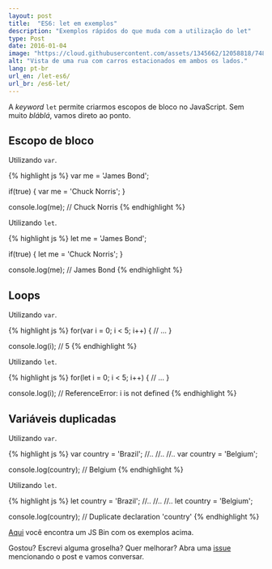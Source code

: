 ```yaml
---
layout: post
title:  "ES6: let em exemplos"
description: "Exemplos rápidos do que muda com a utilização do let"
type: Post
date: 2016-01-04
image: "https://cloud.githubusercontent.com/assets/1345662/12058818/748fa0b0-af37-11e5-88ee-f6e2b1e33fc5.jpg"
alt: "Vista de uma rua com carros estacionados em ambos os lados."
lang: pt-br
url_en: /let-es6/
url_br: /es6-let/
---
```


A *keyword* `let` permite criarmos escopos de bloco no JavaScript. Sem muito *bláblá*, vamos direto ao ponto.

## Escopo de bloco

Utilizando `var`.

{% highlight js %}
var me = 'James Bond';

if(true) {
  var me = 'Chuck Norris';
}

console.log(me);
// Chuck Norris
{% endhighlight  %}

Utilizando `let`.

{% highlight js %}
let me = 'James Bond';

if(true) {
  let me = 'Chuck Norris';
}

console.log(me);
// James Bond
{% endhighlight  %}

## Loops

Utilizando `var`.

{% highlight js %}
for(var i = 0; i < 5; i++) {
  // ...
}

console.log(i);
// 5
{% endhighlight %}

Utilizando `let`.

{% highlight js %}
for(let i = 0; i < 5; i++) {
  // ...
}

console.log(i);
// ReferenceError: i is not defined
{% endhighlight %}

## Variáveis duplicadas

Utilizando `var`.

{% highlight js %}
var country = 'Brazil';
//..
//..
//..
var country = 'Belgium';

console.log(country);
// Belgium
{% endhighlight %}

Utilizando `let`.

{% highlight js %}
let country = 'Brazil';
//..
//..
//..
let country = 'Belgium';

console.log(country);
// Duplicate declaration 'country'
{% endhighlight %}

[Aqui](https://jsbin.com/nifetib/edit?js,console) você encontra um JS Bin com os exemplos acima.

Gostou? Escrevi alguma groselha? Quer melhorar? Abra uma [issue](https://github.com/raphaelfabeni/raphaelfabeni.github.io/issues) mencionando o post e vamos conversar.
